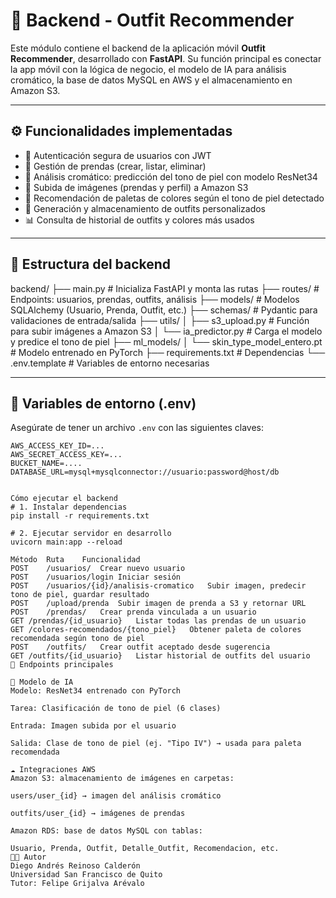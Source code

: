 # 🧠 Backend - Outfit Recommender

Este módulo contiene el backend de la aplicación móvil **Outfit Recommender**, desarrollado con **FastAPI**. Su función principal es conectar la app móvil con la lógica de negocio, el modelo de IA para análisis cromático, la base de datos MySQL en AWS y el almacenamiento en Amazon S3.

---

## ⚙️ Funcionalidades implementadas

- 🔐 Autenticación segura de usuarios con JWT
- 👕 Gestión de prendas (crear, listar, eliminar)
- 🌈 Análisis cromático: predicción del tono de piel con modelo ResNet34
- 📸 Subida de imágenes (prendas y perfil) a Amazon S3
- 🎨 Recomendación de paletas de colores según el tono de piel detectado
- 👗 Generación y almacenamiento de outfits personalizados
- 📊 Consulta de historial de outfits y colores más usados

---

## 📂 Estructura del backend

backend/ ├── main.py # Inicializa FastAPI y monta las rutas ├── routes/ # Endpoints: usuarios, prendas, outfits, análisis ├── models/ # Modelos SQLAlchemy (Usuario, Prenda, Outfit, etc.) ├── schemas/ # Pydantic para validaciones de entrada/salida ├── utils/ │ ├── s3_upload.py # Función para subir imágenes a Amazon S3 │ └── ia_predictor.py # Carga el modelo y predice el tono de piel ├── ml_models/ │ └── skin_type_model_entero.pt # Modelo entrenado en PyTorch ├── requirements.txt # Dependencias └── .env.template # Variables de entorno necesarias


---

## 🔐 Variables de entorno (.env)

Asegúrate de tener un archivo `.env` con las siguientes claves:

```env
AWS_ACCESS_KEY_ID=...
AWS_SECRET_ACCESS_KEY=...
BUCKET_NAME=....
DATABASE_URL=mysql+mysqlconnector://usuario:password@host/db


Cómo ejecutar el backend
# 1. Instalar dependencias
pip install -r requirements.txt

# 2. Ejecutar servidor en desarrollo
uvicorn main:app --reload

Método	Ruta	Funcionalidad
POST	/usuarios/	Crear nuevo usuario
POST	/usuarios/login	Iniciar sesión
POST	/usuarios/{id}/analisis-cromatico	Subir imagen, predecir tono de piel, guardar resultado
POST	/upload/prenda	Subir imagen de prenda a S3 y retornar URL
POST	/prendas/	Crear prenda vinculada a un usuario
GET	/prendas/{id_usuario}	Listar todas las prendas de un usuario
GET	/colores-recomendados/{tono_piel}	Obtener paleta de colores recomendada según tono de piel
POST	/outfits/	Crear outfit aceptado desde sugerencia
GET	/outfits/{id_usuario}	Listar historial de outfits del usuario
📡 Endpoints principales

🧠 Modelo de IA
Modelo: ResNet34 entrenado con PyTorch

Tarea: Clasificación de tono de piel (6 clases)

Entrada: Imagen subida por el usuario

Salida: Clase de tono de piel (ej. "Tipo IV") → usada para paleta recomendada

☁️ Integraciones AWS
Amazon S3: almacenamiento de imágenes en carpetas:

users/user_{id} → imagen del análisis cromático

outfits/user_{id} → imágenes de prendas

Amazon RDS: base de datos MySQL con tablas:

Usuario, Prenda, Outfit, Detalle_Outfit, Recomendacion, etc.
👨‍💻 Autor
Diego Andrés Reinoso Calderón
Universidad San Francisco de Quito
Tutor: Felipe Grijalva Arévalo
